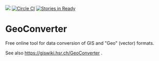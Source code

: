 [![](https://imagelayers.io/badge/geometalab/geoconverter:latest.svg)](https://imagelayers.io/?images=geometalab/geoconverter:latest 'Get your own badge on imagelayers.io')
[![Circle CI](https://circleci.com/gh/geometalab/geoconverter.svg?style=svg)](https://circleci.com/gh/geometalab/geoconverter)
[![Stories in Ready](https://badge.waffle.io/geometalab/geoconverter.svg?label=ready&title=Ready)](http://waffle.io/geometalab/geoconverter)

GeoConverter
============

Free online tool for data conversion of GIS and "Geo" (vector) formats. 

See also https://giswiki.hsr.ch/GeoConverter .
